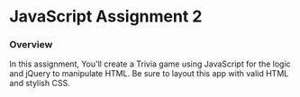 # JavaScript Assignment 2

### Overview

In this assignment, You'll create a Trivia game using JavaScript for the logic and jQuery to manipulate HTML. Be sure to layout this app with valid HTML and stylish CSS.
